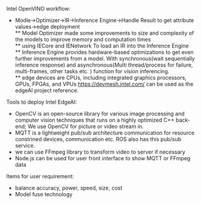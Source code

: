 Intel OpenVINO workflow:
* Modle->Optimizer->IR->Inference Engine->Handle Result to get attribute values->edge deployment  
    ** Model Optimizer made some improvements to size and complexity of the models to improve memory and computation times  
  ** using IECore and IENetwork To load an IR into the Inference Engine   
  ** Inference Engine provides hardware-based optimizations to get even further improvements from a model. With synchronous(wait sequentially inference response) and asynchronous(Multi thread/process for failure, multi-frames, other tasks etc. ) function for vision inferencing.   
  ** edge devices are CPUs, including integrated graphics processors, GPUs, FPGAs, and VPUs 
https://devmesh.intel.com/ can be used as the edgeAI project reference. 

Tools to deploy Intel EdgeAI: 
* OpenCV is an open-source library for various image processing and computer vision techniques that runs on a highly optimized C++ back-end; We use OpenCV for picture or video stream in. 
* MQTT is a lightweight pub/sub architecture communication for resource constrined devices, communication etc. ROS also has this pub/sub service. 
* we can use  FFmpeg library to transform video to server if necessary 
* Node.js can be used for user front interface to show MQTT or FFmpeg data 

Items for user requirement: 
* balance accuracy, power, speed, size, cost 
* Model fuse technology
